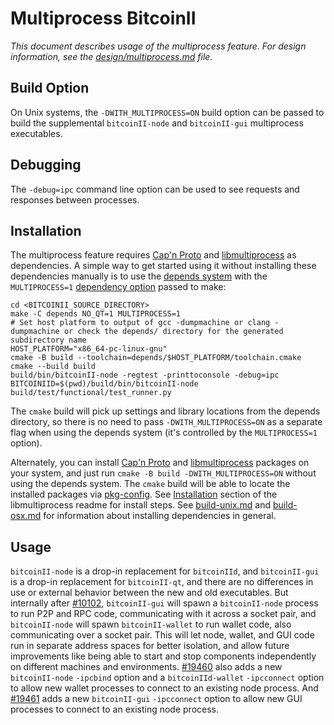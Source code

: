 # Multiprocess BitcoinII

_This document describes usage of the multiprocess feature. For design information, see the [design/multiprocess.md](design/multiprocess.md) file._

## Build Option

On Unix systems, the `-DWITH_MULTIPROCESS=ON` build option can be passed to build the supplemental `bitcoinII-node` and `bitcoinII-gui` multiprocess executables.

## Debugging

The `-debug=ipc` command line option can be used to see requests and responses between processes.

## Installation

The multiprocess feature requires [Cap'n Proto](https://capnproto.org/) and [libmultiprocess](https://github.com/bitcoinII-core/libmultiprocess) as dependencies. A simple way to get started using it without installing these dependencies manually is to use the [depends system](../depends) with the `MULTIPROCESS=1` [dependency option](../depends#dependency-options) passed to make:

```
cd <BITCOINII_SOURCE_DIRECTORY>
make -C depends NO_QT=1 MULTIPROCESS=1
# Set host platform to output of gcc -dumpmachine or clang -dumpmachine or check the depends/ directory for the generated subdirectory name
HOST_PLATFORM="x86_64-pc-linux-gnu"
cmake -B build --toolchain=depends/$HOST_PLATFORM/toolchain.cmake
cmake --build build
build/bin/bitcoinII-node -regtest -printtoconsole -debug=ipc
BITCOINIID=$(pwd)/build/bin/bitcoinII-node build/test/functional/test_runner.py
```

The `cmake` build will pick up settings and library locations from the depends directory, so there is no need to pass `-DWITH_MULTIPROCESS=ON` as a separate flag when using the depends system (it's controlled by the `MULTIPROCESS=1` option).

Alternately, you can install [Cap'n Proto](https://capnproto.org/) and [libmultiprocess](https://github.com/bitcoinII-core/libmultiprocess) packages on your system, and just run `cmake -B build -DWITH_MULTIPROCESS=ON` without using the depends system. The `cmake` build will be able to locate the installed packages via [pkg-config](https://www.freedesktop.org/wiki/Software/pkg-config/). See [Installation](https://github.com/bitcoinII-core/libmultiprocess/blob/master/doc/install.md) section of the libmultiprocess readme for install steps. See [build-unix.md](build-unix.md) and [build-osx.md](build-osx.md) for information about installing dependencies in general.

## Usage

`bitcoinII-node` is a drop-in replacement for `bitcoinIId`, and `bitcoinII-gui` is a drop-in replacement for `bitcoinII-qt`, and there are no differences in use or external behavior between the new and old executables. But internally after [#10102](https://github.com/bitcoinII/bitcoinII/pull/10102), `bitcoinII-gui` will spawn a `bitcoinII-node` process to run P2P and RPC code, communicating with it across a socket pair, and `bitcoinII-node` will spawn `bitcoinII-wallet` to run wallet code, also communicating over a socket pair. This will let node, wallet, and GUI code run in separate address spaces for better isolation, and allow future improvements like being able to start and stop components independently on different machines and environments.
[#19460](https://github.com/bitcoinII/bitcoinII/pull/19460) also adds a new `bitcoinII-node` `-ipcbind` option and a `bitcoinIId-wallet` `-ipcconnect` option to allow new wallet processes to connect to an existing node process.
And [#19461](https://github.com/bitcoinII/bitcoinII/pull/19461) adds a new `bitcoinII-gui` `-ipcconnect` option to allow new GUI processes to connect to an existing node process.
